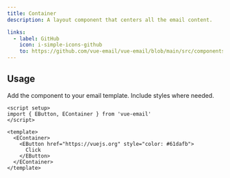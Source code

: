 ```yaml
---
title: Container
description: A layout component that centers all the email content.

links:
  - label: GitHub
    icon: i-simple-icons-github
    to: https://github.com/vue-email/vue-email/blob/main/src/components/EContainer.ts
---
```


## Usage
Add the component to your email template. Include styles where needed.

```vue
<script setup>
import { EButton, EContainer } from 'vue-email'
</script>

<template>
  <EContainer>
    <EButton href="https://vuejs.org" style="color: #61dafb">
      Click
    </EButton>
  </EContainer>
</template>
```
